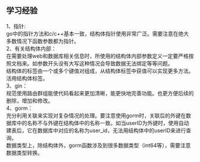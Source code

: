 ## 学习经验 ##
1、指针:   
go中的指针方法和c/c++基本一致，结构体指针使用非常广泛。需要注意在绝大多数情况下函数参数都为指针。    
2、有关结构体内部：  
在需要处理web和数据库相关信息时，所使用的结构体内部参数定义一定要严格按照文档来。如参数开头没有大写这种情况会导致数据无法绑定等等问题。    
结构体的标签由一个或多个键值对组成，从结构体标签中获值可以实现更多方法。活用结构体标签。   
3、gin：   
规范使用路由群组能使代码看起来更加清晰，能更快地完善功能。也更方便后续的删除，增加和修改。  
4、gorm：   
充分利用关联来实现对复杂情况的处理。要注意使用gorm时，关联后的外键在数据库中的名称不与外键在结构体中的名称一致。如当userID为外键时，使用自动建表后，它在数据库中对应的名称为user_id，无法用结构体中的userID来进行查询。   
数据类型上，除结构体外，gorm函数涉及到很多数据类型（int64等），需要注意数据类型转换。   

